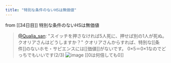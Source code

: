 ```yaml
---
title: "特別な条件のないHSは無価値"
---
```


from [[34日目]]
特別な条件のないHSは無価値
> [@Qualia_san](https://twitter.com/Qualia_san/status/1597621097436164098?s=20&t=D4ishJD5ssikBQFm-yjt7w): "スイッチを押さなければ5人死に、押せば別の1人が死ぬ。クオリアさんはどうしますか？"
> クオリアさんからすれば、特別な[[条件]]のないホモ・サピエンスには[[価値]]がないです。
> 0×5＝0×1なのでどっちでもいいです(2/3)
> ![image](https://pbs.twimg.com/media/Fivi8dRakAENyNd.png)
[[0は何倍しても0]]
